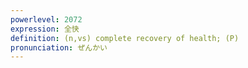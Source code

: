 ```yaml
---
powerlevel: 2072
expression: 全快
definition: (n,vs) complete recovery of health; (P)
pronunciation: ぜんかい
---
```

